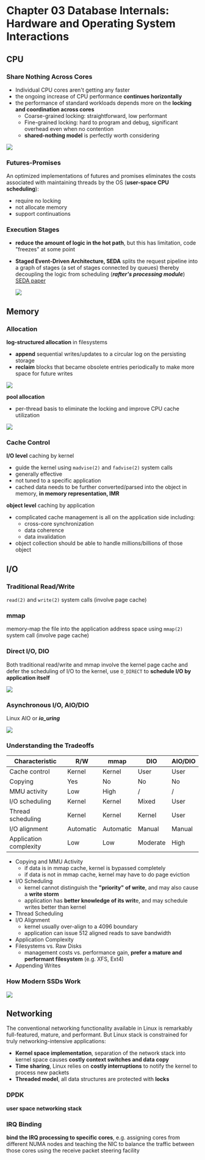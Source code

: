 # Chapter 03 Database Internals: Hardware and Operating System Interactions

## CPU

### Share Nothing Across Cores

- Individual CPU cores aren't getting any faster
- the ongoing increase of CPU performance **continues horizontally**
- the performance of standard workloads depends more on the **locking and coordination across cores**
    - Coarse-grained locking: straightforward, low performant
    - Fine-grained locking: hard to program and debug, significant overhead even when no contention
    - **shared-nothing model** is perfectly worth considering

![](images/03.01.png)

### Futures-Promises

An optimized implementations of futures and promises eliminates the costs associated with maintaining threads by the OS (**user-space CPU scheduling**):

- require no locking
- not allocate memory
- support continuations

### Execution Stages

- **reduce the amount of logic in the hot path**, but this has limitation, code "freezes" at some point
- **Staged Event-Driven Architecture, SEDA** splits the request pipeline into a graph of stages (a set of stages connected by queues) thereby decoupling the logic from scheduling (***rafter's processing module***) [SEDA paper](https://web.archive.org/web/20120704004128/http://www.eecs.harvard.edu/~mdw/papers/mdw-phdthesis.pdf)

    ![](images/SEDA.png)

## Memory

### Allocation

**log-structured allocation** in filesystems

- **append** sequential writes/updates to a circular log on the persisting storage
- **reclaim** blocks that became obsolete entries periodically to make more space for future writes

![](images/03.02.png)

**pool allocation**

- per-thread basis to eliminate the locking and improve CPU cache utilization

![](images/03.03.png)

### Cache Control

**I/O level** caching by kernel

- guide the kernel using `madvise(2)` and `fadvise(2)` system calls
- generally effective
- not tuned to a specific application
- cached data needs to be further converted/parsed into the object in memory, **in memory representation, IMR**

**object level** caching by application

- complicated cache management is all on the application side including:
    - cross-core synchronization
    - data coherence
    - data invalidation
- object collection should be able to handle millions/billions of those object

## I/O

### Traditional Read/Write

`read(2)` and `write(2)` system calls (involve page cache)

### mmap

memory-map the file into the application address space using `mmap(2)` system call (involve page cache)

### Direct I/O, DIO

Both traditional read/write and mmap involve the kernel page cache and defer the scheduling of I/O to the kernel, use `O_DIRECT` to **schedule I/O by application itself**

![](images/03.04.png)

### Asynchronous I/O, AIO/DIO

Linux AIO or ***io_uring***

![](images/03.05.png)

### Understanding the Tradeoffs

| Characteristic         | R/W       | mmap      | DIO      | AIO/DIO |
| ---------------------- | --------- | --------- | -------- | ------- |
| Cache control          | Kernel    | Kernel    | User     | User    |
| Copying                | Yes       | No        | No       | No      |
| MMU activity           | Low       | High      | /        | /       |
| I/O scheduling         | Kernel    | Kernel    | Mixed    | User    |
| Thread scheduling      | Kernel    | Kernel    | Kernel   | User    |
| I/O alignment          | Automatic | Automatic | Manual   | Manual  |
| Application complexity | Low       | Low       | Moderate | High    |

- Copying and MMU Activity
    - if data is in mmap cache, kernel is bypassed completely
    - if data is not in mmap cache, kernel may have to do page eviction
- I/O Scheduling
    - kernel cannot distinguish the **"priority" of write**, and may also cause a **write storm**
    - application has **better knowledge of its writ**e, and may schedule writes better than kernel
- Thread Scheduling
- I/O Alignment
    - kernel usually over-align to a 4096 boundary
    - application can issue 512 aligned reads to save bandwidth
- Application Complexity
- Filesystems vs. Raw Disks
    - management costs vs. performance gain, **prefer a mature and performant filesystem** (e.g. XFS, Ext4)
- Appending Writes

### How Modern SSDs Work

![](images/03.06.png)

## Networking

The conventional networking functionality available in Linux is remarkably full-featured, mature, and performant. But Linux stack is constrained for truly networking-intensive applications:

- **Kernel space implementation**, separation of the network stack into kernel space causes **costly context switches and data copy**
- **Time sharing**, Linux relies on **costly interruptions** to notify the kernel to process new packets
- **Threaded model**, all data structures are protected with **locks**

### DPDK

**user space networking stack**

### IRQ Binding

**bind the IRQ processing to specific cores**, e.g. assigning cores from different NUMA nodes and teaching the NIC to balance the traffic between those cores using the receive packet steering facility
